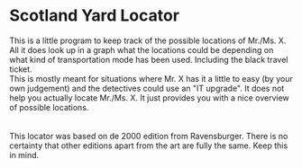 <h1>Scotland Yard Locator</h1>
This is a little program to keep track of the possible locations of Mr./Ms. X.
<br>
All it does look up in a graph what the locations could be depending on what kind of transportation mode has been used. Including the black travel ticket.
<br>
This is mostly meant for situations where Mr. X has it a little to easy (by your own judgement) and the detectives could use an "IT upgrade". It does not help you actually locate Mr./Ms. X. It just provides you with a nice overview of possible locations.
<br>
<br>
<br>
This locator was based on de 2000 edition from Ravensburger. There is no certainty that other editions apart from the art are fully the same. Keep this in mind.